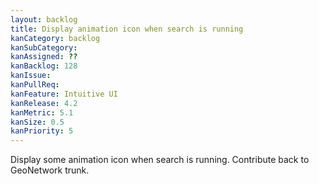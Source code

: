 ```yaml
---
layout: backlog
title: Display animation icon when search is running
kanCategory: backlog
kanSubCategory:
kanAssigned: ??
kanBacklog: 128
kanIssue:
kanPullReq:
kanFeature: Intuitive UI
kanRelease: 4.2
kanMetric: 5.1
kanSize: 0.5
kanPriority: 5
---
```

Display some animation icon when search is running. Contribute back to GeoNetwork trunk.
